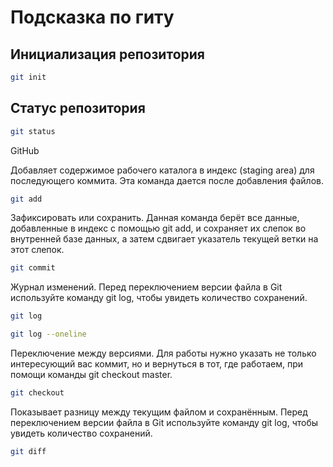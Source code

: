 # Подсказка по гиту

## Инициализация репозитория

```sh
git init
```

## Статус репозитория

```sh
git status
```


GitHub

Добавляет содержимое рабочего каталога 
в индекс (staging area) для последующего коммита. Эта команда дается после добавления
файлов.

```sh
git add
```

Зафиксировать или сохранить. Данная команда берёт все данные, добавленные в индекс с помощью git add, и сохраняет их
слепок во внутренней базе данных, а затем сдвигает указатель текущей ветки на этот слепок.

```sh
git commit
```

Журнал изменений. Перед переключением версии файла в Git
используйте команду git log, чтобы увидеть
количество сохранений.

```sh
git log

git log --oneline
```

Переключение между версиями. Для работы нужно указать не только
интересующий вас коммит, но и вернуться 
в тот, где работаем, при помощи команды 
git checkout master.

```sh
git checkout
```

Показывает разницу между текущим файлом
и сохранённым. Перед переключением версии файла в Git
используйте команду git log, чтобы увидеть
количество сохранений.

```sh
git diff
```
